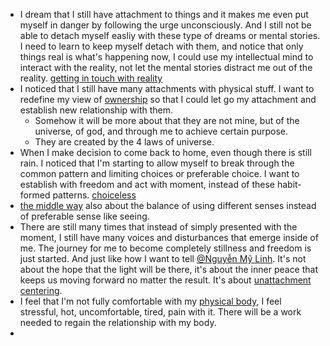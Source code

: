 - I dream that I still have attachment to things and it makes me even put myself in danger by following the urge unconsciously. And I still not be able to detach myself easliy with these type of dreams or mental stories. I need to learn to keep myself detach with them, and notice that only things real is what's happening now, I could use my intellectual mind to interact with the reality, not let the mental stories distract me out of the reality. [getting in touch with reality](<getting in touch with reality.md>)
- I noticed that I still have many attachments with physical stuff. I want to redefine my view of [ownership](<ownership.md>) so that I could let go my attachment and establish new relationship with them. 
    - Somehow it will be more about that they are not mine, but of the universe, of god, and through me to achieve certain purpose.
    - They are created by the 4 laws of universe.
- When I make decision to come back to home, even though there is still rain. I noticed that I'm starting to allow myself to break through the common pattern and limiting choices or preferable choice. I want to establish with freedom and act with moment, instead of these habit-formed patterns. [choiceless](<choiceless.md>)
- [the middle way](<the middle way.md>) also about the balance of using different senses instead of preferable sense like seeing.
- There are still many times that instead of simply presented with the moment, I still have many voices and disturbances that emerge inside of me. The journey for me to become completely stillness and freedom is just started. And just like how I want to tell [@Nguyễn Mỹ Linh](<@Nguyễn Mỹ Linh.md>). It's not about the hope that the light will be there, it's about the inner peace that keeps us moving forward no matter the result. It's about [unattachment centering](<unattachment centering.md>).
- I feel that I'm not fully comfortable with my [physical body](<physical body.md>), I feel stressful, hot, uncomfortable, tired, pain with it. There will be a work needed to regain the relationship with my body.
- 
